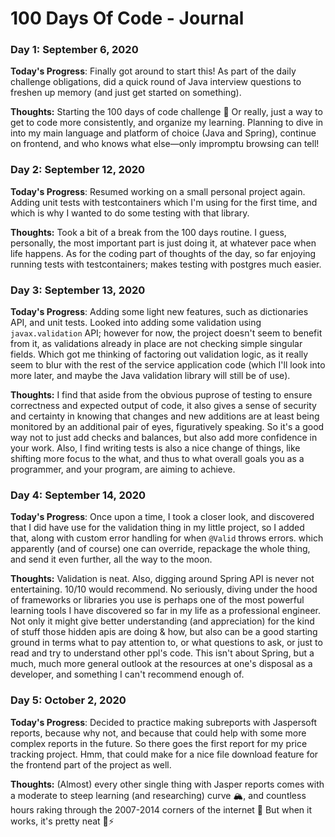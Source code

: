 # 100 Days Of Code - Journal

### Day 1: September 6, 2020

**Today's Progress**: Finally got around to start this! As part of the daily challenge obligations, did a quick round of Java interview questions to freshen up memory (and just get started on something).

**Thoughts:** Starting the 100 days of code challenge 🎉 Or really, just a way to get to code more consistently, and organize my learning. Planning to dive in into my main language and platform of choice (Java and Spring), continue on frontend, and who knows what else—only impromptu browsing can tell!

### Day 2: September 12, 2020

**Today's Progress**: Resumed working on a small personal project again. Adding unit tests with testcontainers which I'm using for the first time, and which is why I wanted to do some testing with that library.

**Thoughts:** Took a bit of a break from the 100 days routine. I guess, personally, the most important part is just doing it, at whatever pace when life happens. As for the coding part of thoughts of the day, so far enjoying running tests with testcontainers; makes testing with postgres much easier.

### Day 3: September 13, 2020

**Today's Progress**: Adding some light new features, such as dictionaries API, and unit tests. Looked into adding some validation using `javax.validation` API; however for now, the project doesn't seem to benefit from it, as validations already in place are not checking simple singular fields. Which got me thinking of factoring out validation logic, as it really seem to blur with the rest of the service application code (which I'll look into more later, and maybe the Java validation library will still be of use).

**Thoughts:** I find that aside from the obvious puprose of testing to ensure correctness and expected output of code, it also gives a sense of security and certainty in knowing that changes and new additions are at least being monitored by an additional pair of eyes, figuratively speaking. So it's a good way not to just add checks and balances, but also add more confidence in your work. Also, I find writing tests is also a nice change of things, like shifting more focus to the what, and thus to what overall goals you as a programmer, and your program, are aiming to achieve. 

### Day 4: September 14, 2020

**Today's Progress**: Once upon a time, I took a closer look, and discovered that I did have use for the validation thing in my little project, so I added that, along with custom error handling for when `@Valid` throws errors. which apparently (and of course) one can override, repackage the whole thing, and send it even further, all the way to the moon.

**Thoughts:** Validation is neat. Also, digging around Spring API is never not entertaining. 10/10 would recommend. No seriously, diving under the hood of frameworks or libraries you use is perhaps one of the most powerful learning tools I have discovered so far in my life as a professional engineer. Not only it might give better understanding (and appreciation) for the kind of stuff those hidden apis are doing & how, but also can be a good starting ground in terms what to pay attention to, or what questions to ask, or just to read and try to understand other ppl's code. This isn't about Spring, but a much, much more general outlook at the resources at one's disposal as a developer, and something I can't recommend enough of.

### Day 5: October 2, 2020

**Today's Progress**: Decided to practice making subreports with Jaspersoft reports, because why not, and because that could help with some more complex reports in the future. So there goes the first report for my price tracking project. Hmm, that could make for a nice file download feature for the frontend part of the project as well.

**Thoughts:** (Almost) every other single thing with Jasper reports comes with a moderate to steep learning (and researching) curve 🏔, and countless hours raking through the 2007-2014 corners of the internet 🍂 But when it works, it's pretty neat 📝⚡️
